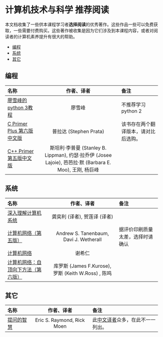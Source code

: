 # 计算机技术与科学 推荐阅读

本文档收集了一些供本课程学习者**选择阅读**的优秀著作。这些作品一些可以免费获取，一些需要付费购买。这些著作被收集是因为它们涉及到本课程内容，或者对阅读者的计算机素养提升有很大的帮助。

- [编程](#编程)
- [系统](#系统)
- [其它](#其它)

## 编程

名称 | 作者、译者 | 备注
:-- | :--: | :--
[廖雪峰的python 3教程](https://www.liaoxuefeng.com/wiki/0014316089557264a6b348958f449949df42a6d3a2e542c000) | 廖雪峰 | 不推荐学习python 2
[C Primer Plus 第六版中文版](https://www.amazon.cn/图书/dp/B01FE26HAU/) | 普拉达 (Stephen Prata) | 该书存在两个翻译版本，请对比后选购。
[C++ Primer 第五版中文版](https://www.amazon.cn/图书/dp/B00ESUIL0O/) | 斯坦利·李普曼 (Stanley B. Lippman), 约瑟·拉乔伊 (Josee Lajoie), 芭芭拉·默 (Barbara E. Moo), 王刚, 杨巨峰

## 系统

名称 | 作者、译者 | 备注
:-- | :--: | :--
[深入理解计算机系统](https://www.amazon.cn/dp/B01N03IQK4/) | 龚奕利 (译者), 贺莲译 (译者)
[计算机网络（第五版）](https://www.amazon.cn/dp/B007JFRQ0G/) | Andrew S. Tanenbaum, Davi J. Wetherall | 据评价印刷质量太差，选择时请确认
[计算机网络](https://www.amazon.cn/dp/B01N0SKRLO/) | 谢希仁
[计算机网络：自顶向下方法（第六版）](https://www.amazon.cn/图书/dp/B00OB1AODW) | 库罗斯 (James F.Kurose), 罗斯 (Keith W.Ross) , 陈鸣

## 其它

名称 | 作者、译者 | 备注
:-- | :--: | :--
[提问的智慧](https://github.com/ryanhanwu/How-To-Ask-Questions-The-Smart-Way/blob/master/README-zh_CN.md) | Eric S. Raymond, Rick Moen | 此[中文译者](https://github.com/ryanhanwu/How-To-Ask-Questions-The-Smart-Way/graphs/contributors)众多，在此不一一列出。
